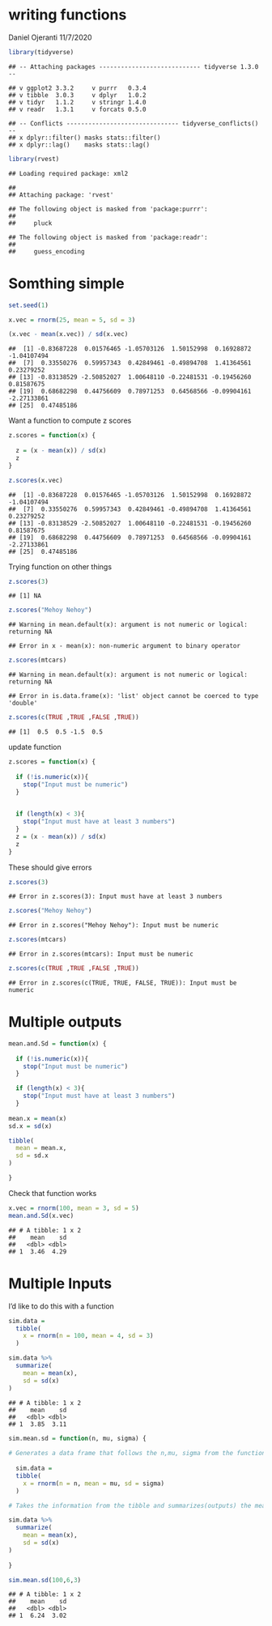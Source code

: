 writing functions
================
Daniel Ojeranti
11/7/2020

``` r
library(tidyverse)
```

    ## -- Attaching packages ---------------------------- tidyverse 1.3.0 --

    ## v ggplot2 3.3.2     v purrr   0.3.4
    ## v tibble  3.0.3     v dplyr   1.0.2
    ## v tidyr   1.1.2     v stringr 1.4.0
    ## v readr   1.3.1     v forcats 0.5.0

    ## -- Conflicts ------------------------------- tidyverse_conflicts() --
    ## x dplyr::filter() masks stats::filter()
    ## x dplyr::lag()    masks stats::lag()

``` r
library(rvest)
```

    ## Loading required package: xml2

    ## 
    ## Attaching package: 'rvest'

    ## The following object is masked from 'package:purrr':
    ## 
    ##     pluck

    ## The following object is masked from 'package:readr':
    ## 
    ##     guess_encoding

# Somthing simple

``` r
set.seed(1)

x.vec = rnorm(25, mean = 5, sd = 3)

(x.vec - mean(x.vec)) / sd(x.vec)
```

    ##  [1] -0.83687228  0.01576465 -1.05703126  1.50152998  0.16928872 -1.04107494
    ##  [7]  0.33550276  0.59957343  0.42849461 -0.49894708  1.41364561  0.23279252
    ## [13] -0.83138529 -2.50852027  1.00648110 -0.22481531 -0.19456260  0.81587675
    ## [19]  0.68682298  0.44756609  0.78971253  0.64568566 -0.09904161 -2.27133861
    ## [25]  0.47485186

Want a function to compute z scores

``` r
z.scores = function(x) {
  
  z = (x - mean(x)) / sd(x)
  z
}

z.scores(x.vec)
```

    ##  [1] -0.83687228  0.01576465 -1.05703126  1.50152998  0.16928872 -1.04107494
    ##  [7]  0.33550276  0.59957343  0.42849461 -0.49894708  1.41364561  0.23279252
    ## [13] -0.83138529 -2.50852027  1.00648110 -0.22481531 -0.19456260  0.81587675
    ## [19]  0.68682298  0.44756609  0.78971253  0.64568566 -0.09904161 -2.27133861
    ## [25]  0.47485186

Trying function on other things

``` r
z.scores(3)
```

    ## [1] NA

``` r
z.scores("Mehoy Nehoy")
```

    ## Warning in mean.default(x): argument is not numeric or logical: returning NA

    ## Error in x - mean(x): non-numeric argument to binary operator

``` r
z.scores(mtcars)
```

    ## Warning in mean.default(x): argument is not numeric or logical: returning NA

    ## Error in is.data.frame(x): 'list' object cannot be coerced to type 'double'

``` r
z.scores(c(TRUE ,TRUE ,FALSE ,TRUE))
```

    ## [1]  0.5  0.5 -1.5  0.5

update function

``` r
z.scores = function(x) {
  
  if (!is.numeric(x)){
    stop("Input must be numeric")
  }
  

  if (length(x) < 3){
    stop("Input must have at least 3 numbers")
  }
  z = (x - mean(x)) / sd(x)
  z
}
```

These should give errors

``` r
z.scores(3)
```

    ## Error in z.scores(3): Input must have at least 3 numbers

``` r
z.scores("Mehoy Nehoy")
```

    ## Error in z.scores("Mehoy Nehoy"): Input must be numeric

``` r
z.scores(mtcars)
```

    ## Error in z.scores(mtcars): Input must be numeric

``` r
z.scores(c(TRUE ,TRUE ,FALSE ,TRUE))
```

    ## Error in z.scores(c(TRUE, TRUE, FALSE, TRUE)): Input must be numeric

# Multiple outputs

``` r
mean.and.Sd = function(x) {
  
  if (!is.numeric(x)){
    stop("Input must be numeric")
  }

  if (length(x) < 3){
    stop("Input must have at least 3 numbers")
  }
  
mean.x = mean(x)
sd.x = sd(x)

tibble(
  mean = mean.x,
  sd = sd.x
)

}
```

Check that function works

``` r
x.vec = rnorm(100, mean = 3, sd = 5)
mean.and.Sd(x.vec)
```

    ## # A tibble: 1 x 2
    ##    mean    sd
    ##   <dbl> <dbl>
    ## 1  3.46  4.29

# Multiple Inputs

I’d like to do this with a function

``` r
sim.data =
  tibble(
    x = rnorm(n = 100, mean = 4, sd = 3)
  )

sim.data %>% 
  summarize(
    mean = mean(x),
    sd = sd(x)
)
```

    ## # A tibble: 1 x 2
    ##    mean    sd
    ##   <dbl> <dbl>
    ## 1  3.85  3.11

``` r
sim.mean.sd = function(n, mu, sigma) {
  
# Generates a data frame that follows the n,mu, sigma from the function command
  
  sim.data =
  tibble(
    x = rnorm(n = n, mean = mu, sd = sigma)
  )

# Takes the information from the tibble and summarizes(outputs) the mean an standard deviation from it.

sim.data %>% 
  summarize(
    mean = mean(x),
    sd = sd(x)
)
  
}

sim.mean.sd(100,6,3)
```

    ## # A tibble: 1 x 2
    ##    mean    sd
    ##   <dbl> <dbl>
    ## 1  6.24  3.02
